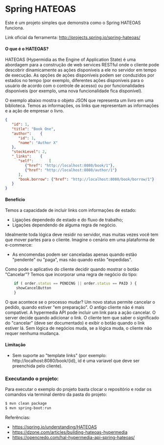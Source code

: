 # Spring HATEOAS

Este é um projeto simples que demonstra como o Spring HATEOAS funciona.

Link oficial da ferramenta: http://projects.spring.io/spring-hateoas/

#### O que é o HATEOAS?
HATEOAS (Hypermidia as the Engine of Application State) é uma abordagem para a construção de web services RESTful onde o cliente pode descobrir dinamicamente as ações disponíveis a ele no servidor em tempo de execução. As opções de ações disponíveis podem ser conduzidos por estados no tempo (por exemplo, diferentes ações disponíveis para o usuário de acordo com o controle de acesso) ou por funcionalidades disponíveis (por exemplo, uma nova funcionalidade fica disponível).

O exemplo abaixo mostra o objeto JSON que representa um livro em uma biblioteca. Temos as informações, os links que representam as informações e a ação de empresar o livro.
```json
{
   "id": 1,
   "title": "Book One",
   "author":    {
      "id": 1,
      "name": "Author X"
   },
   "stockLevel": 2,
   "_links":    {
      "self":       [
         {"href": "http://localhost:8080/book/1"},
         {"href": "http://localhost:8080/author/1"}
      ],
      "book.borrow": {"href": "http://localhost:8080/book/borrow/1"}
   }
}
```

#### Benefício
Temos a capacidade de incluir links com informações de estado:
- Ligações dependedo de estado e do fluxo de trabalho;
- Ligações dependendo de alguma regra de negócio.

Idealmente toda lógica deve residir no servidor, mas muitas vezes você tem que mover partes para o cliente. Imagine o cenário em uma plataforma de e-commerce:
- As encomendas podem ser canceladas apenas quando estão "pendente" ou "paga", mas não quando estão "expedidas".

Como pode o aplicativo do cliente decidir quando mostrar o botão "Cancelar"? Temos que incorporar uma regra de negócio do tipo:
```javascript
    if ( order.status == PENDING || order.status == PAID ) {
     showCancelButton
    }
```
O que acontece se o processo mudar? Um novo status permite cancelar o pedido, quando estiver "em preparação". O antigo cliente não é mais compatível.
A hypermedia API pode incluir um link para a ação cancelar. O server decide quando adicionar o link. O cliente tem que saber o significado do "cancelar" (deve ser documentado) e exibir o botão quando o link estiver lá. Sem lógica de negócios muda, se a lógica muda, o cliente não requer nenhuma mudança.

#### Limitação
 - Sem suporte ao "template links" (por exemplo: http://localhost:8080/book/{id}, id é uma variavel que deve ser preenchida pelo cliente).

### Executando o projeto:

Para executar o exemplo do projeto basta clocar o repositório e rodar os comandos via terminal dentro da pasta do projeto:

```sh
$ mvn clean package
$ mvn spring-boot:run
```



Referências:

- https://spring.io/understanding/HATEOAS
- https://dzone.com/articles/building-hateoas-hypermedia
- https://opencredo.com/hal-hypermedia-api-spring-hateoas/
